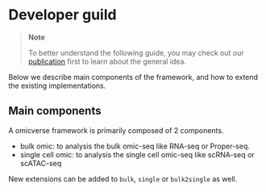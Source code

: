# Developer guild

> **Note**
>
> To better understand the following guide, you may check out our [publication](https://doi.org/10.1101/2023.06.06.543913) first to learn about the general idea.

Below we describe main components of the framework, and how to extend the existing implementations.

## Main components

A omicverse framework is primarily composed of 2 components.

- bulk omic: to analysis the bulk omic-seq like RNA-seq or Proper-seq.
- single cell omic: to analysis the single cell omic-seq like scRNA-seq or scATAC-seq

New extensions can be added to `bulk`, `single` or `bulk2single` as well.